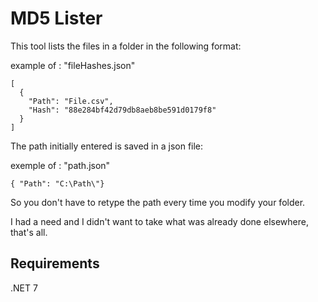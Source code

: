 # MD5 Lister

This tool lists the files in a folder in the following format:

example of : "fileHashes.json"
```
[
  {
    "Path": "File.csv",
    "Hash": "88e284bf42d79db8aeb8be591d0179f8"
  }
]
```

The path initially entered is saved in a json file:

exemple of : "path.json"
```
{ "Path": "C:\Path\"}
```

So you don't have to retype the path every time you modify your folder.

I had a need and I didn't want to take what was already done elsewhere, that's all.

## Requirements
.NET 7
